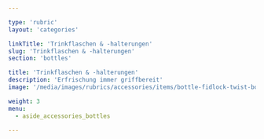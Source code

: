 ```yaml
---

type: 'rubric'
layout: 'categories'

linkTitle: 'Trinkflaschen & -halterungen'
slug: 'Trinkflaschen & -halterungen'
section: 'bottles'

title: 'Trinkflaschen & -halterungen'
description: 'Erfrischung immer griffbereit'
image: '/media/images/rubrics/accessories/items/bottle-fidlock-twist-bottle-800-bike-base_01.jpg'

weight: 3
menu:
  - aside_accessories_bottles  

---
```

